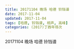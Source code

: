 ```yaml
---
title: 20171104 晚场 哈德 铃铛谱
date: 2017-11-04
updated: 2017-11-04
tags: [哈德, 铃铛谱, 相声, 高峰] 
categories: (2017)丁酉年场次 
---
```

20171104 晚场 哈德 铃铛谱
